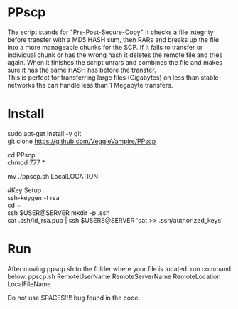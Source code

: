 # PPscp
The script stands for "Pre-Post-Secure-Copy" It checks a file integrity before transfer with a MD5 HASH sum, then RARs and breaks up the file into a more manageable chunks for the SCP. If it fails to transfer or individual chunk or has the wrong hash it deletes the remote file and tries again. When it finishes the script unrars and combines the file and makes sure it has the same HASH has before the transfer.
<br>
This is perfect for transferring large files (Gigabytes) on less than stable networks tha can handle less than 1 Megabyte transfers.



# Install 
sudo apt-get install -y git <br>
git clone https://github.com/VeggieVampire/PPscp <br>

cd PPscp <br>
chmod 777 * <br>

mv ./ppscp.sh LocalLOCATION

#Key Setup <br>
ssh-keygen -t rsa<br>
cd ~<br>
ssh $USER@SERVER mkdir -p .ssh<br>
cat .ssh/id_rsa.pub | ssh $USERE@SERVER 'cat >> .ssh/authorized_keys'<br>

# Run
After moving ppscp.sh to the folder where your file is located. run command below.
ppscp.sh RemoteUserName RemoteServerName RemoteLocation LocalFileName


Do not use SPACES!!!! bug found in the code. 
